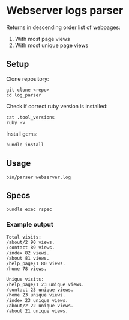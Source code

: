 # Webserver logs parser

Returns in descending order list of webpages:
1. With most page views
2. With most unique page views

## Setup

Clone repository:

```
git clone <repo>
cd log_parser
```

Check if correct ruby version is installed:
```
cat .tool_versions
ruby -v
```

Install gems:
```
bundle install
```

## Usage

```
bin/parser webserver.log
```

## Specs

```
bundle exec rspec
```

### Example output

```
Total visits:
/about/2 90 views.
/contact 89 views.
/index 82 views.
/about 81 views.
/help_page/1 80 views.
/home 78 views.

Unique visits:
/help_page/1 23 unique views.
/contact 23 unique views.
/home 23 unique views.
/index 23 unique views.
/about/2 22 unique views.
/about 21 unique views.
